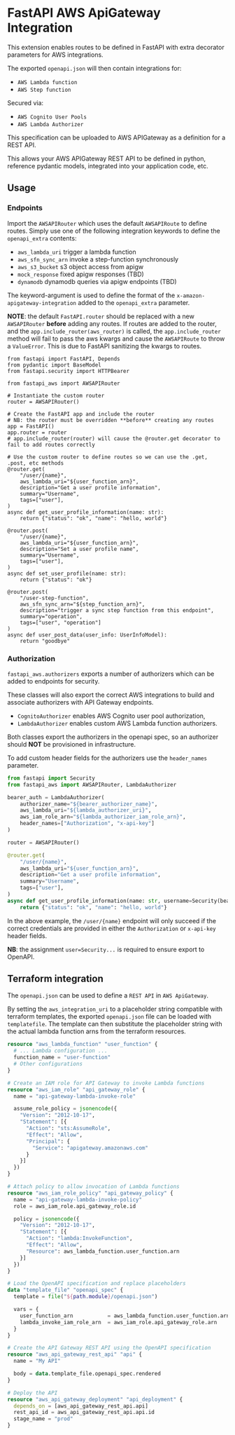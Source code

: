 # FastAPI AWS ApiGateway Integration

This extension enables routes to be defined in FastAPI with extra decorator parameters for AWS integrations.

The exported `openapi.json` will then contain integrations for:
+ `AWS Lambda function`
+ `AWS Step function`

Secured via:
+ `AWS Cognito User Pools`
+ `AWS Lambda Authorizer`

This specification can be uploaded to AWS APIGateway as a definition for a REST API.

This allows your AWS APIGateway REST API to be defined in python, reference pydantic models, integrated into your application code, etc.


## Usage

### Endpoints

Import the `AWSAPIRouter` which uses the default `AWSAPIRoute` to define routes.
Simply use one of the following integration keywords to define the `openapi_extra` contents:
+ `aws_lambda_uri` trigger a lambda function
+ `aws_sfn_sync_arn` invoke a step-function synchronously
+ `aws_s3_bucket` s3 object access from apigw
+ `mock_response` fixed apigw responses (TBD)
+ `dynamodb` dynamodb queries via apigw endpoints (TBD)

The keyword-argument is used to define the format of the `x-amazon-apigateway-integration` added to the `openapi_extra` parameter.

**NOTE**: the default `FastAPI.router` should be replaced with a new `AWSAPIRouter` **before** adding any routes. If routes are added to the router, and the `app.include_router(aws_router)` is called, the `app.include_router` method will fail to pass the aws kwargs and cause the `AWSAPIRoute` to throw a `ValueError`. This is due to FastAPI sanitizing the kwargs to routes.


```
from fastapi import FastAPI, Depends
from pydantic import BaseModel
from fastapi.security import HTTPBearer

from fastapi_aws import AWSAPIRouter

# Instantiate the custom router
router = AWSAPIRouter()

# Create the FastAPI app and include the router
# NB: the router must be overridden **before** creating any routes
app = FastAPI()
app.router = router
# app.include_router(router) will cause the @router.get decorator to fail to add routes correctly

# Use the custom router to define routes so we can use the .get, .post, etc methods
@router.get(
    "/user/{name}",
    aws_lambda_uri="${user_function_arn}",
    description="Get a user profile information",
    summary="Username",
    tags=["user"],
)
async def get_user_profile_information(name: str):
    return {"status": "ok", "name": "hello, world"}

@router.post(
    "/user/{name}",
    aws_lambda_uri="${user_function_arn}",
    description="Set a user profile name",
    summary="Username",
    tags=["user"],
)
async def set_user_profile(name: str):
    return {"status": "ok"}

@router.post(
    "/user-step-function",
    aws_sfn_sync_arn="${step_function_arn}",
    description="trigger a sync step function from this endpoint",
    summary="operation",
    tags=["user", "operation"]
)
async def user_post_data(user_info: UserInfoModel):
    return "goodbye"
```

### Authorization

`fastapi_aws.authorizers` exports a number of authorizers which can be added to endpoints for security.

These classes will also export the correct AWS integrations to build and associate authorizers with API Gateway endpoints.

+ `CognitoAuthorizer` enables AWS Cognito user pool authorization,
+ `LambdaAuthorizer` enables custom AWS Lambda function authorizers.

Both classes export the authorizers in the openapi spec, so an authorizer should **NOT** be provisioned in infrastructure.

To add custom header fields for the authorizers use the `header_names` parameter.

```python
from fastapi import Security
from fastapi_aws import AWSAPIRouter, LambdaAuthorizer

bearer_auth = LambdaAuthorizer(
    authorizer_name="${bearer_authorizer_name}",
    aws_lambda_uri="${lambda_authorizer_uri}",
    aws_iam_role_arn="${lambda_authorizer_iam_role_arn}",
    header_names=["Authorization", "x-api-key"]
)

router = AWSAPIRouter()

@router.get(
    "/user/{name}",
    aws_lambda_uri="${user_function_arn}",
    description="Get a user profile information",
    summary="Username",
    tags=["user"],
)
async def get_user_profile_information(name: str, username=Security(bearer_auth)):
    return {"status": "ok", "name": "hello, world"}
```

In the above example, the `/user/{name}` endpoint will only succeed if the correct credentials are provided in either the `Authorization` or `x-api-key` header fields.

**NB**: the assignment `user=Security...` is required to ensure export to OpenAPI.


## Terraform integration

The `openapi.json` can be used to define a `REST API` in `AWS ApiGateway`.

By setting the `aws_integration_uri` to a placeholder string compatible with terraform templates,
the exported `openapi.json` file can be loaded with `templatefile`.
The template can then substitute the placeholder string with the actual lambda function arns from the terraform resources.

```terraform
resource "aws_lambda_function" "user_function" {
  # ... Lambda configuration ...
  function_name = "user-function"
  # Other configurations
}

# Create an IAM role for API Gateway to invoke Lambda functions
resource "aws_iam_role" "api_gateway_role" {
  name = "api-gateway-lambda-invoke-role"

  assume_role_policy = jsonencode({
    "Version": "2012-10-17",
    "Statement": [{
      "Action": "sts:AssumeRole",
      "Effect": "Allow",
      "Principal": {
        "Service": "apigateway.amazonaws.com"
      }
    }]
  })
}

# Attach policy to allow invocation of Lambda functions
resource "aws_iam_role_policy" "api_gateway_policy" {
  name = "api-gateway-lambda-invoke-policy"
  role = aws_iam_role.api_gateway_role.id

  policy = jsonencode({
    "Version": "2012-10-17",
    "Statement": [{
      "Action": "lambda:InvokeFunction",
      "Effect": "Allow",
      "Resource": aws_lambda_function.user_function.arn
    }]
  })
}

# Load the OpenAPI specification and replace placeholders
data "template_file" "openapi_spec" {
  template = file("${path.module}/openapi.json")

  vars = {
    user_function_arn           = aws_lambda_function.user_function.arn
    lambda_invoke_iam_role_arn  = aws_iam_role.api_gateway_role.arn
  }
}

# Create the API Gateway REST API using the OpenAPI specification
resource "aws_api_gateway_rest_api" "api" {
  name = "My API"

  body = data.template_file.openapi_spec.rendered
}

# Deploy the API
resource "aws_api_gateway_deployment" "api_deployment" {
  depends_on = [aws_api_gateway_rest_api.api]
  rest_api_id = aws_api_gateway_rest_api.api.id
  stage_name = "prod"
}
```
